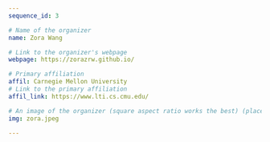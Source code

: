 ```yaml
---
sequence_id: 3

# Name of the organizer
name: Zora Wang

# Link to the organizer's webpage
webpage: https://zorazrw.github.io/

# Primary affiliation
affil: Carnegie Mellon University
# Link to the primary affiliation
affil_link: https://www.lti.cs.cmu.edu/

# An image of the organizer (square aspect ratio works the best) (place in the `assets/img/organizers` directory)
img: zora.jpeg

---
```

